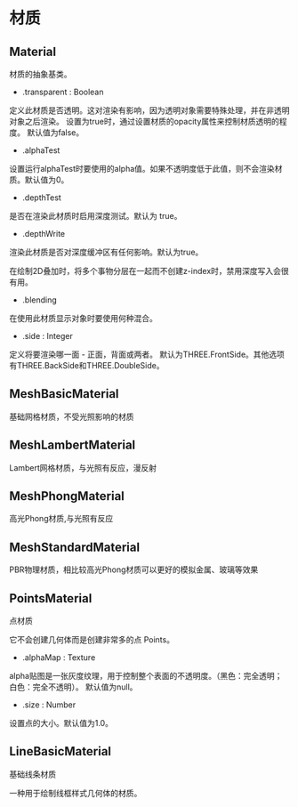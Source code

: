 # 材质

## Material

材质的抽象基类。

- .transparent : Boolean

定义此材质是否透明。这对渲染有影响，因为透明对象需要特殊处理，并在非透明对象之后渲染。
设置为true时，通过设置材质的opacity属性来控制材质透明的程度。
默认值为false。

- .alphaTest

设置运行alphaTest时要使用的alpha值。如果不透明度低于此值，则不会渲染材质。默认值为0。

- .depthTest

是否在渲染此材质时启用深度测试。默认为 true。

- .depthWrite

渲染此材质是否对深度缓冲区有任何影响。默认为true。

在绘制2D叠加时，将多个事物分层在一起而不创建z-index时，禁用深度写入会很有用。

- .blending

在使用此材质显示对象时要使用何种混合。

- .side : Integer

定义将要渲染哪一面 - 正面，背面或两者。 默认为THREE.FrontSide。其他选项有THREE.BackSide和THREE.DoubleSide。

## MeshBasicMaterial

基础网格材质，不受光照影响的材质

## MeshLambertMaterial

Lambert网格材质，与光照有反应，漫反射

## MeshPhongMaterial

高光Phong材质,与光照有反应

## MeshStandardMaterial

PBR物理材质，相比较高光Phong材质可以更好的模拟金属、玻璃等效果

## PointsMaterial

点材质

它不会创建几何体而是创建非常多的点 Points。

- .alphaMap : Texture

alpha贴图是一张灰度纹理，用于控制整个表面的不透明度。（黑色：完全透明；白色：完全不透明）。 默认值为null。

- .size : Number

设置点的大小。默认值为1.0。

## LineBasicMaterial

基础线条材质

一种用于绘制线框样式几何体的材质。
